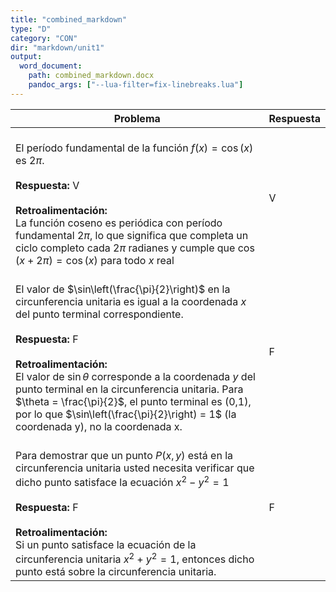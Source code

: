```yaml
---
title: "combined_markdown"
type: "D"
category: "CON"
dir: "markdown/unit1"
output:
  word_document:
    path: combined_markdown.docx
    pandoc_args: ["--lua-filter=fix-linebreaks.lua"]
---
```


| Problema | Respuesta |
|----------|--------|
| <br>El período fundamental de la función $f(x) = \cos(x)$ es $2\pi$.<br><br>**Respuesta:** V<br><br>**Retroalimentación:**<br>La función coseno es periódica con período fundamental $2\pi$, lo que significa que completa un ciclo completo cada $2\pi$ radianes y cumple que $\cos(x + 2\pi) = \cos(x)$ para todo $x$ real | V |
| <br>El valor de $\sin\left(\frac{\pi}{2}\right)$ en la circunferencia unitaria es igual a la coordenada $x$ del punto terminal correspondiente.<br><br>**Respuesta:** F<br><br>**Retroalimentación:**<br>El valor de $\sin\theta$ corresponde a la coordenada $y$ del punto terminal en la circunferencia unitaria. Para $\theta = \frac{\pi}{2}$, el punto terminal es (0,1), por lo que $\sin\left(\frac{\pi}{2}\right) = 1$ (la coordenada y), no la coordenada x. | F |
| <br> Para demostrar que un punto $P(x,y)$ está en la circunferencia unitaria usted necesita verificar que dicho punto satisface la ecuación  $x^{2} - y^{2} = 1$ <br><br>**Respuesta:** F<br><br>**Retroalimentación:**<br>Si un punto satisface la ecuación de la circunferencia unitaria $x^{2} + y^{2} = 1$, entonces dicho punto está sobre la circunferencia unitaria. | F |
